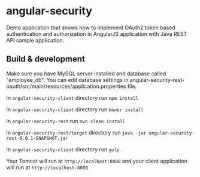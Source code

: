 # angular-security

Demo application that shows how to implement OAuth2 token based authentication and
authorization in AngularJS application with Java REST API sample application.

## Build & development

Make sure you have MySQL server installed and database called "employee_db".
You can edit database settings in angular-security-rest-oauth/src/main/resources/application.properties file.

In `angular-security-client` directory run `npm install`

In `angular-security-client` directory run `bower install`

In `angular-security-rest` run `mvn clean install`

In `angular-security-rest/target` directory run `java -jar angular-security-rest-0.0.1-SNAPSHOT.jar`

In `angular-security-client` directory run `gulp`.

Your Tomcat will run at `http://localhost:8080` and your client application will run at `http://localhost:8000`
